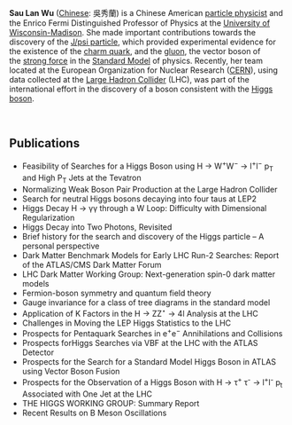 <p><strong>Sau Lan Wu</strong>&nbsp;(<a title="Chinese language" href="https://en.wikipedia.org/wiki/Chinese_language">Chinese</a>: 吳秀蘭) is a Chinese American&nbsp;<a title="" href="https://en.wikipedia.org/wiki/Particle_physics">particle physicist</a>&nbsp;and the Enrico Fermi Distinguished Professor of Physics at the&nbsp;<a class="mw-redirect" title="University of Wisconsin-Madison" href="https://en.wikipedia.org/wiki/University_of_Wisconsin-Madison">University of Wisconsin-Madison</a>. She made important contributions towards the discovery of the&nbsp;<a class="mw-redirect" title="J/psi particle" href="https://en.wikipedia.org/wiki/J/psi_particle">J/psi particle</a>, which provided experimental evidence for the existence of the&nbsp;<a title="Charm quark" href="https://en.wikipedia.org/wiki/Charm_quark">charm quark</a>, and the&nbsp;<a title="Gluon" href="https://en.wikipedia.org/wiki/Gluon">gluon</a>, the vector boson of the&nbsp;<a class="mw-redirect" title="Strong force" href="https://en.wikipedia.org/wiki/Strong_force">strong force</a>&nbsp;in the&nbsp;<a title="Standard Model" href="https://en.wikipedia.org/wiki/Standard_Model">Standard Model</a>&nbsp;of physics.&nbsp;Recently, her team located at the European Organization for Nuclear Research (<a title="CERN" href="https://en.wikipedia.org/wiki/CERN">CERN</a>), using data collected at the&nbsp;<a title="Large Hadron Collider" href="https://en.wikipedia.org/wiki/Large_Hadron_Collider">Large Hadron Collider</a>&nbsp;(LHC), was part of the international effort in the discovery of a boson consistent with the&nbsp;<a title="Higgs boson" href="https://en.wikipedia.org/wiki/Higgs_boson">Higgs boson</a>.</p>
</br>

<h2> Publications</h2>

<ul>

                             

 <li><a target="_blank" href="https://github.com/manjunath5496/Sau-Lan-Wu-Publications/blob/master/slw(1).pdf" style="text-decoration:none;">Feasibility of Searches for a Higgs Boson using H &rarr; W<sup>+</sup>W<sup>−</sup> &rarr; l<sup>+</sup>l<sup>−</sup> p<sub>T</sub> and High P<sub>T</sub>
Jets at the Tevatron</a></li>

 <li><a target="_blank" href="https://github.com/manjunath5496/Sau-Lan-Wu-Publications/blob/master/slw(2).pdf" style="text-decoration:none;">Normalizing Weak Boson Pair Production at the Large Hadron Collider</a></li>

<li><a target="_blank" href="https://github.com/manjunath5496/Sau-Lan-Wu-Publications/blob/master/slw(3).pdf" style="text-decoration:none;">Search for neutral Higgs bosons
decaying into four taus at LEP2</a></li>
 <li><a target="_blank" href="https://github.com/manjunath5496/Sau-Lan-Wu-Publications/blob/master/slw(4).pdf" style="text-decoration:none;">Higgs Decay H &rarr; γγ through a W Loop: Difficulty with Dimensional Regularization</a></li>                              
<li><a target="_blank" href="https://github.com/manjunath5496/Sau-Lan-Wu-Publications/blob/master/slw(5).pdf" style="text-decoration:none;">Higgs Decay into Two Photons, Revisited</a></li>
<li><a target="_blank" href="https://github.com/manjunath5496/Sau-Lan-Wu-Publications/blob/master/slw(6).pdf" style="text-decoration:none;">Brief history for the search and discovery of the Higgs particle – A personal perspective</a></li>


 <li><a target="_blank" href="https://github.com/manjunath5496/Sau-Lan-Wu-Publications/blob/master/slw(8).pdf" style="text-decoration:none;"> Dark Matter Benchmark Models for Early LHC Run-2 Searches: Report of the ATLAS/CMS Dark Matter Forum </a></li>
   <li><a target="_blank" href="https://github.com/manjunath5496/Sau-Lan-Wu-Publications/blob/master/slw(9).pdf" style="text-decoration:none;">LHC Dark Matter Working Group:
Next-generation spin-0 dark matter models</a></li>
  
   
 <li><a target="_blank" href="https://github.com/manjunath5496/Sau-Lan-Wu-Publications/blob/master/slw(10).pdf" style="text-decoration:none;">Fermion-boson symmetry and quantum field theory</a></li>                              
<li><a target="_blank" href="https://github.com/manjunath5496/Sau-Lan-Wu-Publications/blob/master/slw(11).pdf" style="text-decoration:none;">Gauge invariance for a class of tree diagrams in the standard model</a></li>
<li><a target="_blank" href="https://github.com/manjunath5496/Sau-Lan-Wu-Publications/blob/master/slw(12).pdf" style="text-decoration:none;">Application of K Factors in the
  H &rarr; ZZ<sup>⋆</sup> &rarr; 4l Analysis at the LHC</a></li>
<li><a target="_blank" href="https://github.com/manjunath5496/Sau-Lan-Wu-Publications/blob/master/slw(13).pdf" style="text-decoration:none;">Challenges in Moving the LEP Higgs Statistics to the LHC</a></li>

<li><a target="_blank" href="https://github.com/manjunath5496/Sau-Lan-Wu-Publications/blob/master/slw(14).pdf" style="text-decoration:none;">Prospects for Pentaquark Searches in
  e<sup>+</sup>e<sup>−</sup> Annihilations and Collisions</a></li>
                              
<li><a target="_blank" href="https://github.com/manjunath5496/Sau-Lan-Wu-Publications/blob/master/slw(15).pdf" style="text-decoration:none;">Prospects forHiggs Searches via VBF at the LHC with the ATLAS Detector</a></li>

<li><a target="_blank" href="https://github.com/manjunath5496/Sau-Lan-Wu-Publications/blob/master/slw(16).pdf" style="text-decoration:none;">Prospects for the Search for a Standard Model Higgs Boson in ATLAS using Vector Boson Fusion</a></li>

  <li><a target="_blank" href="https://github.com/manjunath5496/Sau-Lan-Wu-Publications/blob/master/slw(17).pdf" style="text-decoration:none;">Prospects for the Observation of a
  Higgs Boson with H &rarr; τ<sup>+</sup> τ<sup>-</sup> &rarr; l<sup>+</sup>l<sup>-</sup> p<sub>t</sub> Associated with One Jet at the LHC</a></li>   
  
<li><a target="_blank" href="https://github.com/manjunath5496/Sau-Lan-Wu-Publications/blob/master/slw(18).pdf" style="text-decoration:none;">THE HIGGS WORKING GROUP: Summary Report</a></li> 

  
<li><a target="_blank" href="https://github.com/manjunath5496/Sau-Lan-Wu-Publications/blob/master/slw(19).pdf" style="text-decoration:none;">Recent Results on B Meson Oscillations</a></li> 

</ul>

